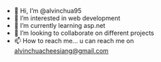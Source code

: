 - 👋 Hi, I’m @alvinchua95
- 👀 I’m interested in web development
- 🌱 I’m currently learning asp.net
- 💞️ I’m looking to collaborate on different projects
- 📫 How to reach me... u can reach me on alvinchuacheesiang@gmail.com

<!---
alvinchua95/alvinchua95 is a ✨ special ✨ repository because its `README.md` (this file) appears on your GitHub profile.
You can click the Preview link to take a look at your changes.
--->
